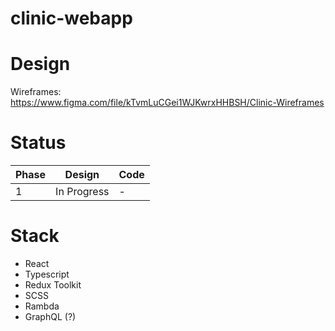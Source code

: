 # clinic-webapp

# Design

Wireframes: https://www.figma.com/file/kTvmLuCGei1WJKwrxHHBSH/Clinic-Wireframes

# Status

| Phase | Design      | Code |
| ----- | ----------- | ---- |
| 1     | In Progress | -    |

# Stack

- React
- Typescript
- Redux Toolkit
- SCSS
- Rambda
- GraphQL (?)
